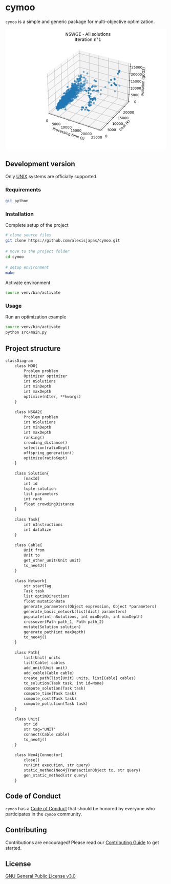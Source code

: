 # cymoo
`cymoo` is a simple and generic package for multi-objective optimization.
<p align="center">
    <img src="imgs/NSWGE.gif" alt="Animated example of optimization convergence"/>
</p>

## Development version
Only [UNIX](https://en.wikipedia.org/wiki/Unix) systems are officially supported.

### Requirements
```bash
git python
```

### Installation
Complete setup of the project
```bash
# clone source files
git clone https://github.com/alexisjapas/cymoo.git

# move to the project folder
cd cymoo

# setup environment
make
```

Activate environment
```bash
source venv/bin/activate
```

### Usage
Run an optimization example
```bash
source venv/bin/activate
python src/main.py
```

## Project structure
```mermaid
classDiagram
    class MOO{
        Problem problem
        Optimizer optimizer
        int nSolutions
        int minDepth
        int maxDepth
        optimize(nIter, **kwargs)
    }

    class NSGA2{
        Problem problem
        int nSolutions
        int minDepth
        int maxDepth
        ranking()
        crowding_distance()
        selection(ratioKept)
        offspring_generation()
        optimize(ratioKept)
    }

    class Solution{
        [maxId]
        int id
        tuple solution
        list parameters
        int rank
        float crowdingDistance
    }

    class Task{
        int nInstructions
        int dataSize
    }

    class Cable{
        Unit from
        Unit to
        get_other_unit(Unit unit)
        to_neo4J()
    }

    class Network{
        str startTag
        Task task
        list optimDirections
        float mutationRate
        generate_parameters(Object expression, Object *parameters)
        generate_basic_network(list[dict] parameters)
        populate(int nSolutions, int minDepth, int maxDepth)
        crossover(Path path_1, Path path_2)
        mutate(Solution solution)
        generate_path(int maxDepth)
        to_neo4j()
    }

    class Path{
        list[Unit] units
        list[Cable] cables
        add_unit(Unit unit)
        add_cable(Cable cable)
        create_path(list[Unit] units, list[Cable] cables)
        to_solution(Task task, int id=None)
        compute_solution(Task task)
        compute_time(Task task)
        compute_cost(Task task)
        compute_pollution(Task task)
    }

    class Unit{
        str id
        str tag="UNIT"
        connect(Cable cable)
        to_neo4j()
    }

    class Neo4jConnector{
        close()
        run(int execution, str query)
        static_method(Neo4jTransactionObject tx, str query)
        gen_static_method(str query)
    }
```

## Code of Conduct
`cymoo` has a [Code of Conduct](CODE_OF_CONDUCT.md) that should be honored by everyone who participates in the `cymoo` community.

## Contributing
Contributions are encouraged! Please read our [Contributing Guide](CONTRIBUTING.md) to get started.

## License
[GNU General Public License v3.0](LICENSE)
